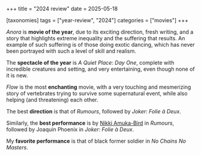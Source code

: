 +++
title = "2024 review"
date = 2025-05-18

[taxonomies]
tags = ["year-review", "2024"]
categories = ["movies"]
+++

_Anora_ is __movie of the year__,
due to its exciting direction,
fresh writing,
and a story that highlights extreme inequality and the suffering that results.
An example of such suffering is of those doing exotic dancing,
which has never been portrayed with such a level of skill and realism.

The __spectacle of the year__ is *A Quiet Place: Day One*,
complete with incredible creatures and setting,
and very entertaining,
even though none of it is new.

_Flow_ is the most __enchanting__ movie,
with a very touching and mesmerizing story of vertebrates trying to survive some supernatural event,
while also helping (and threatening) each other.

The best __direction__ is that of _Rumours_,
followed by _Joker: Folie à Deux_.

Similarly,
the __best performance__ is by [Nikki Amuka-Bird] in _Rumours_,
followed by Joaquin Phoenix in _Joker: Folie à Deux_.

My __favorite performance__ is that of black former soldier in _No Chains No Masters_.

[Nikki Amuka-Bird]: https://en.wikipedia.org/wiki/Nikki_Amuka-Bird
